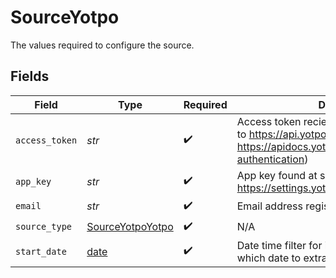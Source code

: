 # SourceYotpo

The values required to configure the source.


## Fields

| Field                                                                                                                                              | Type                                                                                                                                               | Required                                                                                                                                           | Description                                                                                                                                        | Example                                                                                                                                            |
| -------------------------------------------------------------------------------------------------------------------------------------------------- | -------------------------------------------------------------------------------------------------------------------------------------------------- | -------------------------------------------------------------------------------------------------------------------------------------------------- | -------------------------------------------------------------------------------------------------------------------------------------------------- | -------------------------------------------------------------------------------------------------------------------------------------------------- |
| `access_token`                                                                                                                                     | *str*                                                                                                                                              | :heavy_check_mark:                                                                                                                                 | Access token recieved as a result of API call to https://api.yotpo.com/oauth/token (Ref- https://apidocs.yotpo.com/reference/yotpo-authentication) |                                                                                                                                                    |
| `app_key`                                                                                                                                          | *str*                                                                                                                                              | :heavy_check_mark:                                                                                                                                 | App key found at settings (Ref- https://settings.yotpo.com/#/general_settings)                                                                     |                                                                                                                                                    |
| `email`                                                                                                                                            | *str*                                                                                                                                              | :heavy_check_mark:                                                                                                                                 | Email address registered with yotpo.                                                                                                               |                                                                                                                                                    |
| `source_type`                                                                                                                                      | [SourceYotpoYotpo](../../models/shared/sourceyotpoyotpo.md)                                                                                        | :heavy_check_mark:                                                                                                                                 | N/A                                                                                                                                                |                                                                                                                                                    |
| `start_date`                                                                                                                                       | [date](https://docs.python.org/3/library/datetime.html#date-objects)                                                                               | :heavy_check_mark:                                                                                                                                 | Date time filter for incremental filter, Specify which date to extract from.                                                                       | 2022-03-01T00:00:00.000Z                                                                                                                           |